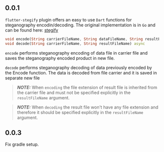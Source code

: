 ## 0.0.1
`flutter-stegify` plugin offers an easy to use `Dart` functions for steganography encodin/decoding.
The original implementation is in `Go` and can be found here: [stegify](https://github.com/DimitarPetrov/stegify)

```dart
void encode(String carrierFileName, String dataFileName, String resultFileName) async
void decode(String carrierFileName, String resultFileName) async
``` 

`encode` performs steganography encoding of data file in carrier file and saves the steganography encoded product in new file.

`decode` performs steganography decoding of data previously encoded by the Encode function.
The data is decoded from file carrier and it is saved in separate new file

> **_NOTE:_**  When `encoding` the file extension of result file is inherited from the carrier file and must not be specified
explicitly in the `resultFileName` argument.

> **_NOTE:_**  When `decoding` the result file won't have any file extension and therefore it should be specified explicitly
in the `resultFileName` argument.

## 0.0.3
Fix gradle setup.